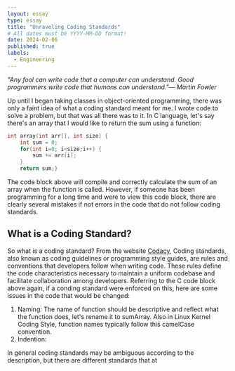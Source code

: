 ```yaml
---
layout: essay
type: essay
title: "Unraveling Coding Standards"
# All dates must be YYYY-MM-DD format!
date: 2024-02-06
published: true
labels:
  - Engineering
---
```


*"Any fool can write code that a computer can understand. Good programmers write code that humans can understand."― Martin Fowler*

Up until I began taking classes in object-oriented programming, there was only a faint idea of what a coding standard meant for me. I wrote code to solve a problem, but that was all there was to it. In C language, let's say there's an array that I would like to return the sum using a function:

```c
int array(int arr[], int size) {
    int sum = 0;
    for(int i=0; i<size;i++) {
        sum += arr[i];
    }
    return sum;}
```

The code block above will compile and correctly calculate the sum of an array when the function is called. However, if someone has been programming for a long time and were to view this code block, there are clearly several mistakes if not errors in the code that do not follow coding standards.

## What is a Coding Standard?

So what is a coding standard? From the website [Codacy](https://blog.codacy.com/coding-standards#:~:text=Coding%20standards%2C%20also%20known%20as,and%20facilitate%20collaboration%20among%20developers.), Coding standards, also known as coding guidelines or programming style guides, are rules and conventions that developers follow when writing code. These rules define the code characteristics necessary to maintain a uniform codebase and facilitate collaboration among developers. Referring to the C code block above again, if a conding standard were enforced on this, here are some issues in the code that would be changed:

1. Naming: The name of function should be descriptive and reflect what the function does, let's rename it to sumArray. Also in Linux Kernel Coding Style, function names typically follow this camelCase convention.
2. Indention: 

In general coding standards may be ambiguous according to the description, but there are different standards that at 
